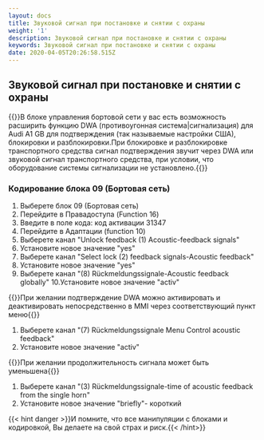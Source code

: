 ```yaml
---
layout: docs
title: Звуковой сигнал при постановке и снятии с охраны
weight: '1'
description: Звуковой сигнал при постановке и снятии с охраны
keywords: Звуковой сигнал при постановке и снятии с охраны
date: 2020-04-05T20:26:58.515Z
---
```

## Звуковой сигнал при постановке и снятии с охраны


{{<hint info>}}В блоке управления бортовой сети у вас есть возможность расширить функцию DWA (противоугонная система|сигнализация) для Audi A1 GB для подтверждения (так называемые настройки США), блокировки и разблокировки.При блокировке и разблокировке транспортного средства сигнал подтверждения звучит через DWA или звуковой сигнал транспортного средства, при условии, что оборудование системы сигнализации не установлено.{{</hint>}}

### Кодирование блока 09 (Бортовая сеть)

1. Выберете блок 09 (Бортовая сеть)
2. Перейдите в Правадоступа (Function 16) 
3. Введите в поле кода: код активации 31347
4. Перейдите в Адаптации (function 10) 
5. Выберете канал "Unlock feedback (1) Acoustic-feedback signals"
6. Установите новое значение "yes"
7. Выберете канал "Select lock (2) feedback signals-Acoustic feedback"
8. Установите новое значение "yes"
9. Выберете канал "(8) Rückmeldungssignale-Acoustic feedback globally"
10.Установите новое значение "activ"

{{<hint warning>}}При желании подтверждение DWA можно активировать и деактивировать непосредственно в MMI через соответствующий пункт меню{{</hint>}}

1. Выберете канал "(7) Rückmeldungssignale Menu Control acoustic feedback"
2. Установите новое значение "activ"

{{<hint warning>}}При желании продолжительность сигнала может быть уменьшена{{</hint>}}

1. Выберете канал "(3) Rückmeldungssignale-time of acoustic feedback from the single horn"
2. Установите новое значение "briefly"- короткий

{{< hint danger >}}И помните, что все манипуляции с блоками и кодировкой, Вы делаете на свой страх и риск.{{< /hint>}} 